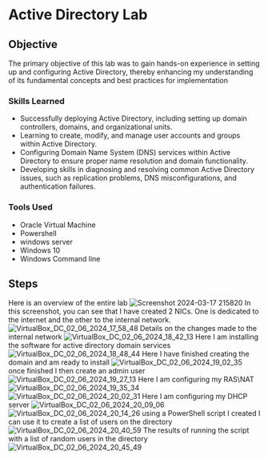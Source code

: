 # Active Directory Lab

## Objective

The primary objective of this lab was to gain hands-on experience in setting up and configuring Active Directory, thereby enhancing my understanding of its fundamental concepts and best practices for implementation

### Skills Learned

- Successfully deploying Active Directory, including setting up domain controllers, domains, and organizational units.
- Learning to create, modify, and manage user accounts and groups within Active Directory.
- Configuring Domain Name System (DNS) services within Active Directory to ensure proper name resolution and domain functionality.
- Developing skills in diagnosing and resolving common Active Directory issues, such as replication problems, DNS misconfigurations, and authentication failures.

### Tools Used

- Oracle Virtual Machine 
- Powershell
- windows server
- Windows 10
- Windows Command line 

## Steps
Here is an overview of the entire lab 
![Screenshot 2024-03-17 215820](https://github.com/Jpouncil23/Active-Directory-Lab/assets/163768012/bd3dca70-41e0-4201-b037-818f7ce94c5c)
In this screenshot, you can see that I have created 2 NICs. One is dedicated to the internet and the other to the internal network.
![VirtualBox_DC_02_06_2024_17_58_48](https://github.com/Jpouncil23/Active-Directory-Lab/assets/163768012/3f00606c-2c4c-4822-9346-7a2e993ad5a5)
Details on the changes made to the internal network
![VirtualBox_DC_02_06_2024_18_42_13](https://github.com/Jpouncil23/Active-Directory-Lab/assets/163768012/814886fc-82d9-4cb7-8d24-3f95ffc8974b)
Here I am installing the software for active directory domain services 
![VirtualBox_DC_02_06_2024_18_48_44](https://github.com/Jpouncil23/Active-Directory-Lab/assets/163768012/acd95b21-f3a6-4110-ae22-37f20ad4525d)
Here I have finished creating the domain and am ready to install
![VirtualBox_DC_02_06_2024_19_02_35](https://github.com/Jpouncil23/Active-Directory-Lab/assets/163768012/d28b79e7-4b01-4b27-810a-c992e43c6bfb)
once finished I then create an admin user 
![VirtualBox_DC_02_06_2024_19_27_13](https://github.com/Jpouncil23/Active-Directory-Lab/assets/163768012/77c24c89-a926-4391-a02d-aa698d1059cd)
Here I am configuring my RAS\NAT
![VirtualBox_DC_02_06_2024_19_35_34](https://github.com/Jpouncil23/Active-Directory-Lab/assets/163768012/ea842309-940c-4998-a723-090f0e365372)
![VirtualBox_DC_02_06_2024_20_02_31](https://github.com/Jpouncil23/Active-Directory-Lab/assets/163768012/44a2a0b0-adb6-484e-b3f2-29d9ba4a7eb6)
Here I am configuring my DHCP server 
![VirtualBox_DC_02_06_2024_20_09_06](https://github.com/Jpouncil23/Active-Directory-Lab/assets/163768012/ca1bd18f-0af3-4096-9a22-8d6189858f65)
![VirtualBox_DC_02_06_2024_20_14_26](https://github.com/Jpouncil23/Active-Directory-Lab/assets/163768012/8e7a0d46-5194-470b-88b6-68fa51cceba3)
using a PowerShell script I created I can use it to create a list of users on the directory 
![VirtualBox_DC_02_06_2024_20_40_59](https://github.com/Jpouncil23/Active-Directory-Lab/assets/163768012/a0479666-8acf-4df9-9e2d-a2876a3e6eef)
The results of running the script with a list of random users in the directory
![VirtualBox_DC_02_06_2024_20_45_49](https://github.com/Jpouncil23/Active-Directory-Lab/assets/163768012/9a5e32f7-87cb-446b-a80b-ea0b0415479f)




